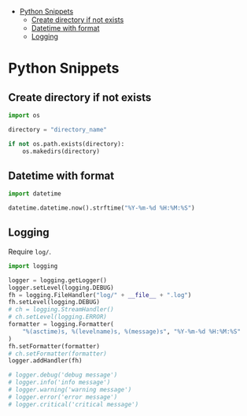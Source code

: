 - [Python Snippets](#python-snippets)
  - [Create directory if not exists](#create-directory-if-not-exists)
  - [Datetime with format](#datetime-with-format)
  - [Logging](#logging)

# Python Snippets

## Create directory if not exists

```py
import os

directory = "directory_name"

if not os.path.exists(directory):
    os.makedirs(directory)
```

## Datetime with format

```py
import datetime

datetime.datetime.now().strftime("%Y-%m-%d %H:%M:%S")
```

## Logging

Require `log/`.

```py
import logging

logger = logging.getLogger()
logger.setLevel(logging.DEBUG)
fh = logging.FileHandler("log/" + __file__ + ".log")
fh.setLevel(logging.DEBUG)
# ch = logging.StreamHandler()
# ch.setLevel(logging.ERROR)
formatter = logging.Formatter(
    "%(asctime)s, %(levelname)s, %(message)s", "%Y-%m-%d %H:%M:%S"
)
fh.setFormatter(formatter)
# ch.setFormatter(formatter)
logger.addHandler(fh)

# logger.debug('debug message')
# logger.info('info message')
# logger.warning('warning message')
# logger.error('error message')
# logger.critical('critical message')
```

